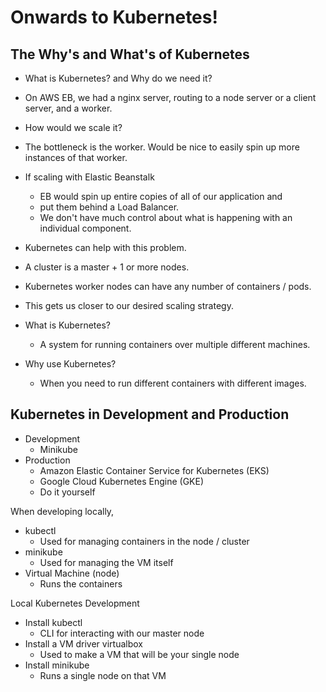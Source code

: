 # Onwards to Kubernetes!

## The Why's and What's of Kubernetes

* What is Kubernetes? and Why do we need it?
* On AWS EB, we had a nginx server, routing to a node server or a client server, and a worker.
* How would we scale it?
* The bottleneck is the worker. Would be nice to easily spin up more instances of that worker.
* If scaling with Elastic Beanstalk
  * EB would spin up entire copies of all of our application and 
  * put them behind a Load Balancer.
  * We don't have much control about what is happening with an individual component.
* Kubernetes can help with this problem.
* A cluster is a master + 1 or more nodes.
* Kubernetes worker nodes can have any number of containers / pods.
* This gets us closer to our desired scaling strategy.

* What is Kubernetes?
  * A system for running containers over multiple different machines.
* Why use Kubernetes?
  * When you need to run different containers with different images.

## Kubernetes in Development and Production

* Development
  * Minikube
* Production
  * Amazon Elastic Container Service for Kubernetes (EKS)
  * Google Cloud Kubernetes Engine (GKE)
  * Do it yourself

When developing locally,
* kubectl
  * Used for managing containers in the node / cluster
* minikube
  * Used for managing the VM itself
* Virtual Machine (node)
  * Runs the containers

Local Kubernetes Development
* Install kubectl
  * CLI for interacting with our master node
* Install a VM driver virtualbox
  * Used to make a VM that will be your single node
* Install minikube
  * Runs a single node on that VM
